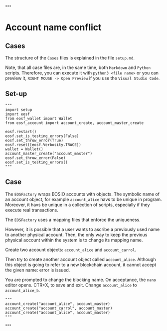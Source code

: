 """
# Account name conflict

## Cases

The structure of the `Cases` files is explained in the file `setup.md`.

Note, that all case files are, in the same time, both `Markdown` and `Python`
scripts. Therefore, you can execute it with `python3 <file name>` or you can
preview it, `RIGHT MOUSE -> Open Preview` if you use the `Visual Studio Code`.
 
## Set-up
```
"""
import setup
import eosf
from eosf_wallet import Wallet
from eosf_account import account_create, account_master_create

eosf.restart()
eosf.set_is_testing_errors(False)
eosf.set_throw_error(True)
eosf.reset([eosf.Verbosity.TRACE]) 
wallet = Wallet()
account_master_create("account_master")
eosf.set_throw_error(False)
eosf.set_is_testing_errors()
"""
```
## Case
The `EOSFactory` wraps EOSIO accounts with objects. The symbolic name
of an account object, for example `account_alice` havs to be unique in 
program. Moreover, it havs be unique in a collection of scripts, especially
if they execute real transactions.

The `EOSFactory` uses a mapping files that enforce the uniqueness.

However, it is possible that a user wants to ascribe a previously used name
to another physical account. Then, the only way to keep the previous physical
account within the system is to change its mapping name.

Create two account objects: ``account_alice`` and ``account_carrol``.

Then try to create another account object called ``account_alice``. Although
this object is going to refer to a new blockchain account, it cannot accept
the given name: error is issued.

You are prompted to change the blocking name. On acceptance, the ``nano``
editor opens. CTR+X, to save and exit. 
Change ``account_alice`` to ``account_alice_b``.
```
"""
account_create("account_alice", account_master)
account_create("account_carrol", account_master)
account_create("account_alice", account_master)
"""
```
"""